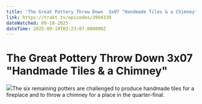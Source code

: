 ```yaml
---
title: 'The Great Pottery Throw Down  3x07 "Handmade Tiles & a Chimney"' 
link: https://trakt.tv/episodes/3994339
dateWatched: 09-18-2025
dateTime: 2025-09-19T03:23:07.000000Z
---
```

# The Great Pottery Throw Down  3x07 "Handmade Tiles & a Chimney"

![](https://walter-r2.trakt.tv/images/episodes/003/994/339/screenshots/thumb/95d64596a6.jpg)The six remaining potters are challenged to produce handmade tiles for a fireplace and to throw a chimney for a place in the quarter-final.